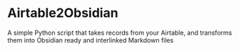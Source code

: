 # Airtable2Obsidian
A simple Python script that takes records from your Airtable, and transforms them into Obsidian ready and interlinked Markdown files
